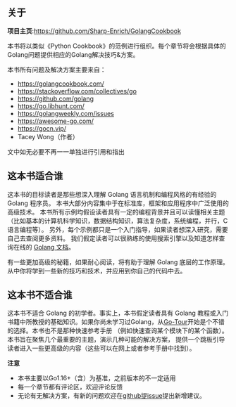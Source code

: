 

## 关于

**项目主页**:https://github.com/Sharp-Enrich/GolangCookbook


本书将以类似《Python Cookbook》的范例进行组织。每个章节将会根据具体的Golang问题提供相应的Golang解决技巧&方案。

本书所有问题及解决方案主要来自：

+ https://golangcookbook.com/
+ https://stackoverflow.com/collectives/go
+ https://github.com/golang
+ https://go.libhunt.com/
+ https://golangweekly.com/issues
+ https://awesome-go.com/
+ https://gocn.vip/
+ Tacey Wong（作者）

文中如无必要不再一一单独进行引用和指出


## 这本书适合谁

这本书的目标读者是那些想深入理解 Golang 语言机制和编程风格的有经验的 Golang 程序员。 本书大部分内容集中于在标准库，框架和应用程序中广泛使用的高级技术。 本书所有示例均假设读者具有一定的编程背景并且可以读懂相关主题 （比如基本的计算机科学知识，数据结构知识，算法复杂度，系统编程，并行，C 语言编程等）。 另外，每个示例都只是一个入门指导，如果读者想深入研究，需要自己去查阅更多资料。 我们假定读者可以很熟练的使用搜索引擎以及知道怎样查询在线的 [Golang 文档](https://golang.org/doc/)。

有一些更加高级的秘籍，如果耐心阅读，将有助于理解 Golang 底层的工作原理。 从中你将学到一些新的技巧和技术，并应用到你自己的代码中去。

## 这本书不适合谁

这本书不适合 Golang 的初学者。事实上，本书假定读者具有 Golang 教程或入门书籍中所教授的基础知识。如果你尚未学习过Golang，从[Go-Tour](https://tour.golang.org/welcome/1)开始是个不错的选择。本书也不是那种快速参考手册 （例如快速查询某个模块下的某个函数）。 本书旨在聚焦几个最重要的主题，演示几种可能的解决方案， 提供一个跳板引导读者进入一些更高级的内容（这些可以在网上或者参考手册中找到）。

**注意**

+ 本书主要以Go1.16+（含）为基准，之前版本的不一定适用
+ 每一个章节都有评论区，欢迎评论反馈
+ 无论有无解决方案，有新的问题欢迎在[github提issue](https://github.com/Sharp-Enrich/GolangCookbook/issues)提出新增建议。